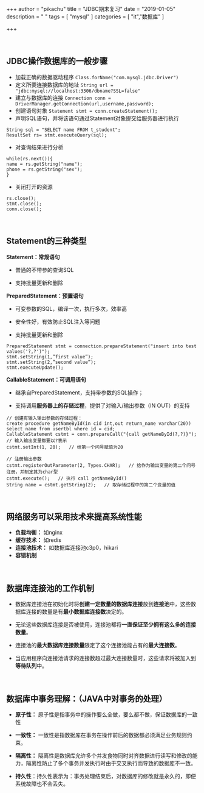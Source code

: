 +++
author = "pikachu"
title = "JDBC期末复习"
date = "2019-01-05"
description = " "
tags = [
    "mysql"
]
categories = [
    "it","数据库"
]

+++


&nbsp;

## JDBC操作数据库的一般步骤

- 加载正确的数据驱动程序
`Class.forName("com.mysql.jdbc.Driver")`
- 定义所要连接数据库的地址
`String url = "jdbc:mysql://localhost:3306/dbname?SSL=false"`
- 建立与数据库的连接
`Connection conn = DriverManager.getConnection(url,username,password);`
- 创建语句对象
`Statement stmt = conn.createStatement();`
- 声明SQL语句，并将该语句通过Statement对象提交给服务器进行执行
```
String sql = "SELECT name FROM t_student";
ResultSet rs= stmt.executeQuery(sql);
```
- 对查询结果进行分析
```
while(rs.next()){
name = rs.getString("name");
phone = rs.getString("sex");
}
```
- 关闭打开的资源
```
rs.close();
stmt.close();
conn.close();
```

&nbsp;
&nbsp;


## Statement的三种类型
**Statement：常规语句**

- 普通的不带参的查询SQL

- 支持批量更新和删除

**PreparedStatement：预置语句**

- 可变参数的SQL，编译一次，执行多次，效率高

- 安全性好，有效防止SQL注入等问题

- 支持批量更新和删除

```
PreparedStatement stmt = connection.prepareStatement("insert into test values('?,?')");
stmt.setString(1,”first value”);
stmt.setString(2,”second value”);
stmt.executeUpdate();
```

**CallableStatement：可调用语句**

- 继承自PreparedStatement，支持带参数的SQL操作；

- 支持调用**服务器上的存储过程**，提供了对输入/输出参数（IN OUT）的支持

```
// 创建有输入输出参数的存储过程：
create procedure getNameById(in cid int,out return_name varchar(20)) select name from usertbl where id = cid;
CallableStatement cstmt = conn.prepareCall("{call getNameById(?,?)}");  // 输入输出变量都要以?表示
cstmt.setInt(1, 20);   // 给第一个问号赋值为20

// 注册输出参数
cstmt.registerOutParameter(2, Types.CHAR);   // 给作为输出变量的第二个问号注册，并制定其为char型
cstmt.execute();   // 执行 call getNameById()
String name = cstmt.getString(2);   // 取存储过程中的第二个变量的值
```


&nbsp;
&nbsp;


## 网络服务可以采用技术来提高系统性能

- **负载均衡：** 如nginx
- **缓存技术：** 如redis
- **连接池技术：** 如数据库连接池c3p0，hikari
- **容错机制**


&nbsp;
&nbsp;


## 数据库连接池的工作机制

- 数据库连接池在初始化时将**创建一定数量的数据库连接**放到**连接池**中，这些数据库连接的数量是有**最小数据库连接数**决定的。

- 无论这些数据库连接是否被使用，连接池都将**一直保证至少拥有这么多的连接数量**。

- 连接池的**最大数据库连接数量**限定了这个连接池能占有的**最大连接数**。

- 当应用程序向连接池请求的连接数超过最大连接数量时，这些请求将被加入到**等待队列**中。


&nbsp;
&nbsp;


## 数据库中事务理解：（JAVA中对事务的处理）

- **原子性：** 原子性是指事务中的操作要么全做，要么都不做，保证数据库的一致性

- **一致性：** 一致性是指数据库在事务在操作前后的数据都必须满足业务规则约束。

- **隔离性：** 隔离性是数据库允许多个并发食物同时对齐数据进行读写和修改的能力，隔离性防止了多个事务并发执行时由于交叉执行而导致的数据库不一致。

- **持久性**：持久性表示为：事务处理结束后，对数据库的修改就是永久的，即便系统故障也不会丢失。
